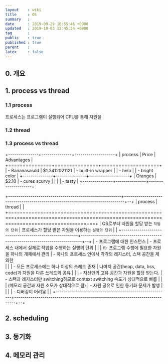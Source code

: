 ```yaml
---
layout    : wiki
title     : OS
summary   : 
date      : 2019-09-29 16:55:46 +0900
updated   : 2019-10-03 12:45:34 +0900
tag       : 
public    : true
published : true
parent    : 
latex     : false
---
```


## 0. 개요

## 1. process vs thread
### 1.1 process
프로세스는 프로그램이 실행되어 CPU를 통해 자원을  

### 1.2 thread

### 1.3 process vs thread
+---------------+---------------+--------------------+
| process       | Price         | Advantages         |
+===============+===============+====================+
| - Bananasasdd | $1.3412021121 | - built-in wrapper |
| - helo        |               | - bright color     |
+---------------+---------------+--------------------+
| Oranges       | $2.10         | - cures scurvy     |
|               |               |   - tasty          | 
+---------------+---------------+--------------------+


+--------------------------------------------------------+------------------------------------------------------------------------------+--+
| process                                                | thread                                                                       |  |
+========================================================+==============================================================================+==+
| OS로부터 자원을 할당 받는 `작업의 단위`                | 프로세스가 할당 받은 자원을 이용하는 `실행의 단위`                           |  |
+--------------------------------------------------------+------------------------------------------------------------------------------+--+
| - 프로그램에 대한 인스턴스                             | - 프로세스 내에서 실제로 작업을 수행하는 실행의 단위                         |  |
| \t- 프로그램 수행에 필요한 자원을 하나의 개체에서 관리 | - 하나의 프로세스 안에서 각각의 레지스터, 스택 공간을 제외한<br>             |  |
| - 모든 프로세스에는 하나 이상의 쓰레드 존재            | 나머지 공간(heap, data, bss, code)과 자원을 다른 쓰레드와 공유               |  |
| - 자신만의 고유 공간과 자원을 할당 받는다.             | - 스택과 레지스터만 switching하므로 context switching 속도가 상대적으로 빠름 |  |
| (메모리 공간과 자원 소모가 상대적으로 큼)              | - 자원 공유로 인한 동기화 문제가 발생                                        |  |
|                                                        | - 디버깅이 어려움                                                            |  |
+--------------------------------------------------------+------------------------------------------------------------------------------+--+



## 2. scheduling
## 3. 동기화
## 4. 메모리 관리
